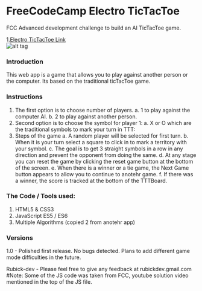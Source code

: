 # FreeCodeCamp Electro TicTacToe
FCC Advanced development challenge to build an AI TicTacToe game.

1.[Electro TicTacToe Link](https://electrotictactoe.herokuapp.com/)    
![alt tag](https://farm1.staticflickr.com/955/27277707587_9bc1411e30.jpg "Screenshot of the web page")

### Introduction  
This web app is a game that allows you to play against another person or the computer. Its based on the traditional ticTacToe game.

### Instructions
1. The first option is to choose number of players.
  a. 1 to play against the computer AI.
  b. 2 to play against another person.
2. Second option is to choose the symbol for player 1:
  a. X or O which are the traditional symbols to mark your turn in TTT:  
3. Steps of the game
  a. A random player will be selected for first turn.
  b. When it is your turn select a square to click in to mark a territory with your symbol.
  c. The goal is to get 3 straight symbols in a row in any direction and prevent the opponent from doing the same.
  d. At any stage you can reset the game by clicking the reset game button at the bottom of the screen.
  e. When there is a winner or a tie game, the Next Game button appears to allow you to continue to anotehr game.
  f. If there was a winner, the score is tracked at the bottom of the TTTBoard.
   
### The Code / Tools used:    
1. HTML5 & CSS3
2. JavaScript ES5 / ES6
3. Multiple Algorithms (copied 2 from anotehr app)
   
### Versions  
1.0 - Polished first release. No bugs detected. Plans to add different game mode difficulties in the future.
  
Rubick-dev - Please feel free to give any feedback at rubickdev.gmail.com
#Note: Some of the JS code was taken from FCC, youtube solution video mentioned in the top of the JS file.
